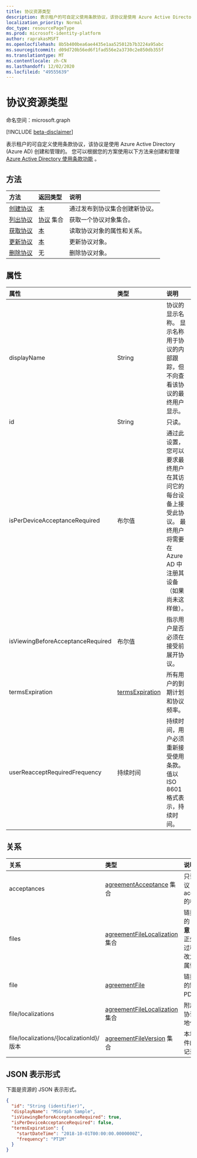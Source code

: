 ```yaml
---
title: 协议资源类型
description: 表示租户的可自定义使用条款协议，该协议是使用 Azure Active Directory (Azure AD) 创建和管理的。
localization_priority: Normal
doc_type: resourcePageType
ms.prod: microsoft-identity-platform
author: raprakasMSFT
ms.openlocfilehash: 8b5b400bea6ae4435e1aa525012b7b3224a95abc
ms.sourcegitcommit: d09d720b56ed6f1fad556e2a3730c2e850db355f
ms.translationtype: MT
ms.contentlocale: zh-CN
ms.lasthandoff: 12/02/2020
ms.locfileid: "49555639"
---
```

# <a name="agreement-resource-type"></a>协议资源类型

命名空间：microsoft.graph

[!INCLUDE [beta-disclaimer](../../includes/beta-disclaimer.md)]

表示租户的可自定义使用条款协议，该协议是使用 Azure Active Directory (Azure AD) 创建和管理的。 您可以根据您的方案使用以下方法来创建和管理 [Azure Active Directory 使用条款功能](/azure/active-directory/active-directory-tou) 。

## <a name="methods"></a>方法

| 方法       | 返回类型 | 说明 |
|:-------------|:------------|:------------|
| [创建协议](../api/agreement-post-agreements.md) | [本](agreement.md) | 通过发布到协议集合创建新协议。 |
| [列出协议](../api/agreement-list.md) | [协议](agreement.md) 集合 | 获取一个协议对象集合。 |
| [获取协议](../api/agreement-get.md) | [本](agreement.md) | 读取协议对象的属性和关系。 |
| [更新协议](../api/agreement-update.md) | [本](agreement.md) | 更新协议对象。 |
| [删除协议](../api/agreement-delete.md) | 无 | 删除协议对象。 |
<!--
| [Create agreementFile](../api/agreement-post-files.md) | [agreementFile](agreementfile.md) | Create a new agreementFile by posting to the files collection. |
| [List files](../api/agreement-list-files.md) | [agreementFile](agreementfile.md) collection | Get an agreementFile object collection. |
-->

## <a name="properties"></a>属性
| 属性     | 类型        | 说明 |
|:-------------|:------------|:------------|
|displayName|String|协议的显示名称。 显示名称用于协议的内部跟踪，但不向查看该协议的最终用户显示。|
|id|String| 只读。|
|isPerDeviceAcceptanceRequired|布尔值|通过此设置，您可以要求最终用户在其访问它的每台设备上接受此协议。 最终用户将需要在 Azure AD 中注册其设备（如果尚未这样做）。|
|isViewingBeforeAcceptanceRequired|布尔值|指示用户是否必须在接受前展开协议。|
|termsExpiration|[termsExpiration](termsexpiration.md)| 所有用户的到期计划和协议频率。 |
|userReacceptRequiredFrequency|持续时间|持续时间，用户必须重新接受使用条款。 值以 ISO 8601 格式表示，持续时间。|


## <a name="relationships"></a>关系
| 关系 | 类型        | 说明 |
|:-------------|:------------|:------------|
|acceptances|[agreementAcceptance](agreementacceptance.md) 集合|只读。 本协议 acceptances 的相关信息。|
|files|[agreementFileLocalization](agreementfilelocalization.md) 集合| 链接到此协议的 Pdf。 **注意：** 此属性正处于弃用的过程中。 请改为使用  **file** 属性。|
|file|[agreementFile](agreementfile.md) | 链接到此协议的默认 PDF。|
|file/localizations|[agreementFileLocalization](agreementfilelocalization.md) 集合|附加到协议的协议文件的本地化版本。|
|file/localizations/{localizationId}/版本|[agreementFileVersion](agreementfileversion.md) 集合|本地化协议文件的版本历史记录。|


## <a name="json-representation"></a>JSON 表示形式

下面是资源的 JSON 表示形式。

<!-- {
  "blockType": "resource",
  "keyProperty": "id",
  "optionalProperties": [

  ],
  "@odata.type": "microsoft.graph.agreement"
}-->

```json
{
  "id": "String (identifier)",
  "displayName": "MSGraph Sample",
  "isViewingBeforeAcceptanceRequired": true,
  "isPerDeviceAcceptanceRequired": false,
  "termsExpiration": {
    "startDateTime": "2018-10-01T00:00:00.0000000Z",
    "frequency": "PT1M"
  }
}

```

<!-- uuid: 8fcb5dbc-d5aa-4681-8e31-b001d5168d79
2015-10-25 14:57:30 UTC -->
<!--
{
  "type": "#page.annotation",
  "description": "agreement resource",
  "keywords": "",
  "section": "documentation",
  "tocPath": "",
  "suppressions": []
}
-->


